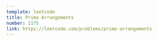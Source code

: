 ```yaml
---
template: leetcode
title: Prime Arrangements
number: 1175
link: https://leetcode.com/problems/prime-arrangements
---
```

